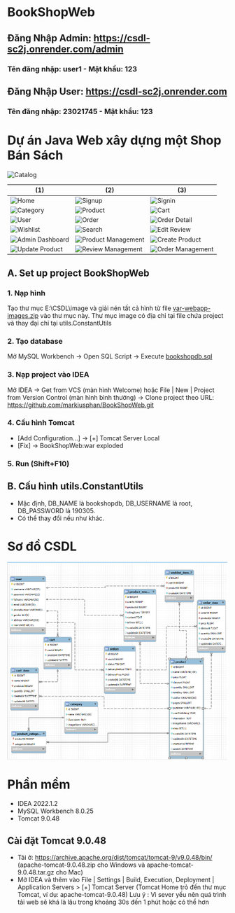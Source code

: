# BookShopWeb

## Đăng Nhập Admin: https://csdl-sc2j.onrender.com/admin
### Tên đăng nhập: user1 - Mật khẩu: 123
## Đăng Nhập User: https://csdl-sc2j.onrender.com
### Tên đăng nhập: 23021745 - Mật khẩu: 123


# Dự án Java Web xây dựng một Shop Bán Sách
![Catalog](https://user-images.githubusercontent.com/60851390/228592444-282493ee-7ebd-4115-b40f-af23ec7dfa08.png)

| (1)                                                                                                                                                   | (2)                                                                                                                                                      | (3)                                                                                                                                                    |
| ----------------------------------------------------------------------------------------------------------------------------------------------------- | -------------------------------------------------------------------------------------------------------------------------------------------------------- | ------------------------------------------------------------------------------------------------------------------------------------------------------ |
| <img src="https://user-images.githubusercontent.com/60851390/228592577-87976ca7-76c6-44c8-ab18-e664cce7493d.png" alt="Home" width="200" />            | <img src="https://user-images.githubusercontent.com/60851390/228592589-fa4302d4-a82e-4697-b22a-f84115885946.png" alt="Signup" width="200" />             | <img src="https://user-images.githubusercontent.com/60851390/228592594-fb3cec7c-7aac-47a4-8c4b-33a8792a2578.png" alt="Signin" width="200" />           |
| <img src="https://user-images.githubusercontent.com/60851390/228592602-8fe8fc00-89cb-4bc4-bb4b-b6c4e172dcfd.png" alt="Category" width="200" />        | <img src="https://user-images.githubusercontent.com/60851390/228592605-cf258cf4-3afe-4814-b649-2e5cfa3dc7f2.png" alt="Product" width="200" />            | <img src="https://user-images.githubusercontent.com/60851390/228592610-afc17126-f5da-45a2-b0b6-c4b89e39bf35.png" alt="Cart" width="200" />             |
| <img src="https://user-images.githubusercontent.com/60851390/228592611-c41f8048-48fc-45a4-82db-91e8f4dcc808.png" alt="User" width="200" />            | <img src="https://user-images.githubusercontent.com/60851390/228592615-1785a568-bc06-4556-a53b-3253dd782945.png" alt="Order" width="200" />              | <img src="https://user-images.githubusercontent.com/60851390/228592619-eb6d56ba-49ba-461a-9616-83926d3e794c.png" alt="Order Detail" width="200" />     |
| <img src="https://user-images.githubusercontent.com/60851390/228592622-47b20682-7314-4033-b35f-232630d2cf4b.png" alt="Wishlist" width="200" />        | <img src="https://user-images.githubusercontent.com/60851390/228592628-be226989-3b7d-4bca-9d8a-1cdfc60b6aca.png" alt="Search" width="200" />             | <img src="https://user-images.githubusercontent.com/60851390/228592633-fe3bc1c0-bfc8-4600-9cae-2038221bba9d.png" alt="Edit Review" width="200" />      |
| <img src="https://user-images.githubusercontent.com/60851390/228592634-df36905e-e377-442e-82f1-89eb5c921960.png" alt="Admin Dashboard" width="200" /> | <img src="https://user-images.githubusercontent.com/60851390/228592637-09d61699-6f0e-404b-b32b-e969ab864e78.png" alt="Product Management" width="200" /> | <img src="https://user-images.githubusercontent.com/60851390/228592639-3cc4767f-ce03-4521-a7de-9f993d4cbe2c.png" alt="Create Product" width="200" />   |
| <img src="https://user-images.githubusercontent.com/60851390/228592645-0ffedb14-78d6-47c2-9577-59a802159251.png" alt="Update Product" width="200" />  | <img src="https://user-images.githubusercontent.com/60851390/228592649-c7325684-cf12-406d-9fc7-b4980b668c7d.png" alt="Review Management" width="200" />  | <img src="https://user-images.githubusercontent.com/60851390/228592653-99341b4d-f200-4890-b556-a59bccefb789.png" alt="Order Management" width="200" /> |

## A. Set up project BookShopWeb

### 1. Nạp hình

Tạo thư mục E:\CSDL\image và giải nén tất cả hình từ file [var-webapp-images.zip](https://github.com/markiusphan/BookShopWeb/blob/main/init/var-webapp-images.zip) vào thư mục này.
Thư mục image có địa chỉ tại file chứa project và thay đại chỉ tại utils.ConstantUtils

### 2. Tạo database

Mở MySQL Workbench → Open SQL Script → Execute [bookshopdb.sql](https://github.com/nvtqx1/CSDL/blob/master/init/bookshopdb.sql)

### 3. Nạp project vào IDEA

Mở IDEA → Get from VCS (màn hình Welcome) hoặc File | New | Project from Version Control (màn hình bình thường) → Clone project theo URL: https://github.com/markiusphan/BookShopWeb.git

### 4. Cấu hình Tomcat

- [Add Configuration...] → [+] Tomcat Server Local
- [Fix] → BookShopWeb:war exploded

### 5. Run (Shift+F10)

## B. Cấu hình utils.ConstantUtils

- Mặc định, DB_NAME là bookshopdb, DB_USERNAME là root, DB_PASSWORD là 190305.
- Có thể thay đổi nếu như khác.

# Sơ đồ CSDL

<img align="center" src="/csdl.png" >

# Phần mềm

- IDEA 2022.1.2
- MySQL Workbench 8.0.25
- Tomcat 9.0.48

## Cài đặt Tomcat 9.0.48

- Tải ở: https://archive.apache.org/dist/tomcat/tomcat-9/v9.0.48/bin/ (apache-tomcat-9.0.48.zip cho Windows và apache-tomcat-9.0.48.tar.gz cho Mac)
- Mở IDEA và thêm vào File | Settings | Build, Execution, Deployment | Application Servers > [+] Tomcat Server (Tomcat Home trỏ đến thư mục Tomcat, ví dụ: apache-tomcat-9.0.48)
Lưu ý : Vì sever yếu nên quá trình tải web sẽ khá là lâu trong khoảng 30s đến 1 phút hoặc có thể hơn

